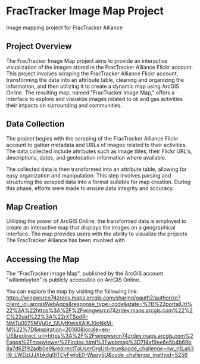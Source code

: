 # FracTracker Image Map Project
Image mapping project for FracTracker Alliance

## Project Overview

The FracTracker Image Map project aims to provide an interactive visualization of the images stored in the FracTracker Alliance Flickr account. This project involves scraping the FracTracker Alliance Flickr account, transforming the data into an attribute table, cleaning and organizing the information, and then utilizing it to create a dynamic map using ArcGIS Online. The resulting map, named "FracTracker Image Map," offers a interface to explore and visualize images related to oil and gas activities their impacts on surrounding and communities.


## Data Collection

The project begins with the scraping of the FracTracker Alliance Flickr account to gather metadata and URLs of images related to their activities. The data collected include attributes such as image titles, their Flickr URL's, descriptions, dates, and geolocation information where available.

The collected data is then transformed into an attribute table, allowing for easy organization and manipulation. This step involves parsing and structuring the scraped data into a format suitable for map creation. During this phase, efforts were made to ensure data integrity and accuracy.

## Map Creation

Utilizing the power of ArcGIS Online, the transformed data is employed to create an interactive map that displays the images on a geographical interface. The map provides users with the ability to visualize the projects The FracTracker Alliance has been involved with 

## Accessing the Map

The "FracTracker Image Map", published by the ArcGIS account "willemluyten" is publicly accessible on ArcGIS Online. 

You can explore the map by visiting the following link:
https://wingwsrcn74zrdev.maps.arcgis.com/sharing/oauth2/authorize?client_id=arcgisWebApps&response_type=code&state=%7B%22portalUrl%22%3A%22https%3A%2F%2Fwingwsrcn74zrdev.maps.arcgis.com%22%2C%22uid%22%3A%22rXTSodR-NMTu007SMVu0z_SlUytKwisXAlKJ0oNkM-M%22%7D&expiration=20160&locale=en-US&redirect_uri=https%3A%2F%2Fwingwsrcn74zrdev.maps.arcgis.com%2Fapps%2Fmapviewer%2Findex.html%3Fwebmap%3D7f4af9ee6e5b4b69b8a7d62f92adb0e9&redirectToUserOrgUrl=true&code_challenge=nw_n1La63il9_LWDzlJJXbkdg0ITCyFwloE0-Wppy5U&code_challenge_method=S256
